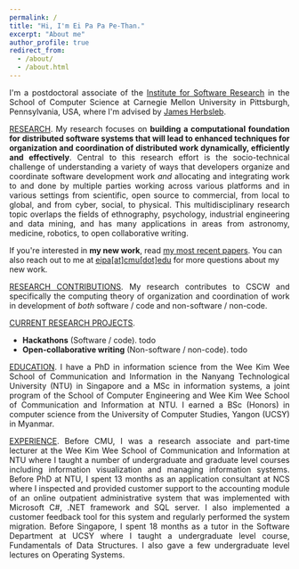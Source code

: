 ```yaml
---
permalink: /
title: "Hi, I'm Ei Pa Pa Pe-Than."
excerpt: "About me"
author_profile: true
redirect_from:
  - /about/
  - /about.html
---
```

<p style="text-align: justify">I'm a postdoctoral associate of the <a href="https://www.isri.cmu.edu/">Institute for Software Research</a> in the School of Computer Science at Carnegie Mellon University in Pittsburgh, Pennsylvania, USA, where I'm advised by <a href="https://herbsleb.org/">James Herbsleb</a>.</p>

<p style="text-align: justify"><u>RESEARCH</u>. My research focuses on <b>building a computational foundation for distributed software systems that will lead to enhanced techniques for organization and coordination of distributed work dynamically, efficiently and effectively</b>. Central to this research effort is the socio-technical challenge of understanding a variety of ways that developers organize and coordinate software development work <i>and</i> allocating and integrating work to and done by multiple parties working across various platforms and in various settings from scientific, open source to commercial, from local to global, and from cyber, social,  to physical. This multidisciplinary research topic overlaps the fields of ethnography, psychology, industrial engineering and data mining, and has many applications in areas from astronomy, medicine, robotics, to open collaborative writing.</p>

<p>If you're interested in <b>my new work</b>, read <a href="https://eipapa.github.io/publications">my most recent papers</a>. You can also reach out to me at <a href="mailto:eipa[at]cmu.edu">eipa[at]cmu[dot]edu</a> for more questions about my new work.</p>

<p style="text-align: justify"><u>RESEARCH CONTRIBUTIONS</u>. My research contributes to CSCW and specifically the computing theory of organization and coordination of work in development of <i>both</i> software / code and non-software / non-code.</p>

<p style="text-align: justify"><u>CURRENT RESEARCH PROJECTS</u>.
<ul>
    <li><b>Hackathons</b> (Software / code). todo</li>
    <li><b>Open-collaborative writing</b> (Non-software / non-code). todo</li>
</ul>
</p>

<!--Most of my current work focuses on large scale coordination in software development work in time-bounded events known as <a href="https://eipapa.github.io/hackathon-planning-kit/hackathons/">hackathons</a>. Specifically, I'm working on the following three projects:-->
<!--<ul style="text-align: justify"><li><b>Hackathon planning kit</b>. Together with my collaborators, I am developing a <a href="https://alexandernolte.github.io/hackathon-planning-kit/index.html">hackathon planning kit</a> that will help organizers to configure their events in a way that fits their goals and purposes.</li>-->
<!--<li><b>TrackHack</b>. This project aims to trace the spread of code from GitHub hackahton projects listed on DevPost to investigate where the code comes from and where the code lives after the hackathon.</li>-->
<!--<li><b>Open collaborative writing with GitHub</b>. This project extracts and samples a collection of open-text projects from GitHub, and zoom into the two projects to identify the best practices for writing with GitHub and then develop processes to aid open collaborative writing.</li></ul></p>-->

<p style="text-align: justify"><u>EDUCATION</u>. I have a PhD in information science from the Wee Kim Wee School of Communication and Information in the Nanyang Technological University (NTU) in Singapore and a MSc in information systems, a joint program of the School of Computer Engineering and Wee Kim Wee School of Communication and Information at NTU. I earned a BSc (Honors) in computer science from the University of Computer Studies, Yangon (UCSY) in Myanmar.</p>

<p style="text-align: justify"><u>EXPERIENCE</u>. Before CMU, I was a research associate and part-time lecturer at the Wee Kim Wee School of Communication and Information at NTU where I taught a number of undergraduate and graduate level courses including information visualization and managing information systems. Before PhD at NTU, I spent 13 months as an application consultant at NCS where I inspected and provided customer support to the accounting module of an online outpatient administrative system that was implemented with Microsoft C#, .NET framework and SQL server. I also implemented a customer feedback tool for this system and regularly performed the system migration. Before Singapore, I spent 18 months as a tutor in the Software Department at UCSY where I taught a undergraduate level course, Fundamentals of Data Structures. I also gave a few undergraduate level lectures on Operating Systems.</p>

<!--<p style="text-align: justify"><u>NEW WORK</u>. If you're interested in <b>my new work</b>, read <a href="https://eipapa.github.io/publications">my most recent papers</a>. You can also reach out to me at <b>eipa@cmu.edu</b> for more questions about my new work.</p>-->